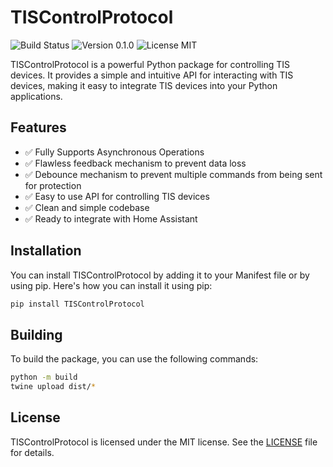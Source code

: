 # TISControlProtocol

![Build Status](https://img.shields.io/badge/build-passing-brightgreen)
![Version 0.1.0](https://img.shields.io/badge/version-0.1.0-blue)
![License MIT](https://img.shields.io/badge/license-MIT-green)

TISControlProtocol is a powerful Python package for controlling TIS devices. It provides a simple and intuitive API for interacting with TIS devices, making it easy to integrate TIS devices into your Python applications.

## Features

- ✅ Fully Supports Asynchronous Operations
- ✅ Flawless feedback mechanism to prevent data loss
- ✅ Debounce mechanism to prevent multiple commands from being sent for protection
- ✅ Easy to use API for controlling TIS devices
- ✅ Clean and simple codebase
- ✅ Ready to integrate with Home Assistant

## Installation

You can install TISControlProtocol by adding it to your Manifest file or by using pip. Here's how you can install it using pip:

```bash
pip install TISControlProtocol
```

## Building

To build the package, you can use the following commands:

```bash
python -m build
twine upload dist/*
```

## License

TISControlProtocol is licensed under the MIT license. See the [LICENSE](https://your-license-link) file for details.
